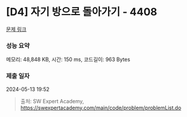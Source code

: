 # [D4] 자기 방으로 돌아가기 - 4408 

[문제 링크](https://swexpertacademy.com/main/code/problem/problemDetail.do?contestProbId=AWNcJ2sapZMDFAV8) 

### 성능 요약

메모리: 48,848 KB, 시간: 150 ms, 코드길이: 963 Bytes

### 제출 일자

2024-05-13 19:52



> 출처: SW Expert Academy, https://swexpertacademy.com/main/code/problem/problemList.do